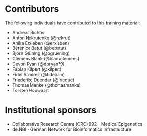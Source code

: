 # Contributors

The following individuals have contributed to this training material:

* Andreas Richter 
* Anton Nekrutenko (@nekrut)
* Anika Erxleben (@erxleben)
* Bérénice Batut (@bebatut)
* Björn Grüning (@bgruening)
* Clemens Blank (@blankclemens)
* Devon Ryan (@dpryan79)
* Fabian Kilpert (@kilpert)
* Fidel Ramirez (@fidelram)
* Friederike Duendar (@friedue)
* Thomas Manke (@thomasmanke)
* Torsten Houwaart


# Institutional sponsors

* Collaborative Research Centre (CRC) 992 - Medical Epigenetics
* de.NBI - German Network for Bioinformatics Infrastructure
